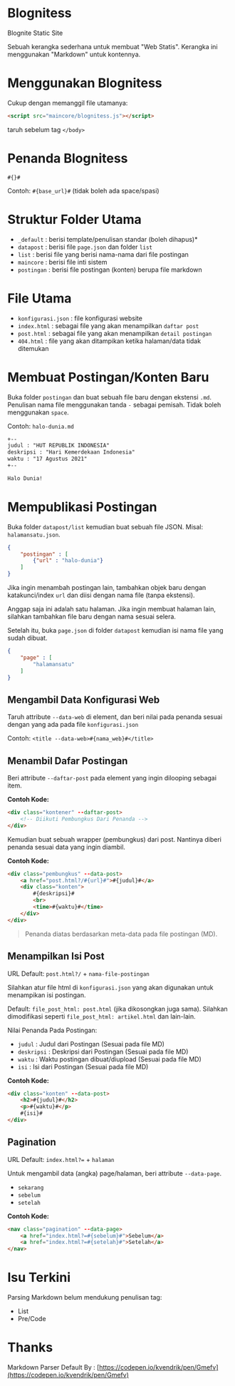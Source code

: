 # Blognitess
Blognite Static Site

Sebuah kerangka sederhana untuk membuat "Web Statis". Kerangka ini menggunakan "Markdown" untuk kontennya.

# Menggunakan Blognitess
Cukup dengan memanggil file utamanya:
```html
<script src="maincore/blognitess.js"></script>
```
taruh sebelum tag ```</body>```

# Penanda Blognitess
```#{}#```

Contoh: ```#{base_url}#``` (tidak boleh ada space/spasi)

# Struktur Folder Utama
- ```_default``` : berisi template/penulisan standar (boleh dihapus)*
- ```datapost``` : berisi file ```page.json``` dan folder ```list```
- ```list``` : berisi file yang berisi nama-nama dari file postingan
- ```maincore``` : berisi file inti sistem
- ```postingan``` : berisi file postingan (konten) berupa file markdown

# File Utama
- ```konfigurasi.json``` : file konfigurasi website
- ```index.html``` : sebagai file yang akan menampilkan ```daftar post```
- ```post.html``` : sebagai file yang akan menampilkan ```detail postingan```
- ```404.html``` : file yang akan ditampikan ketika halaman/data tidak ditemukan

# Membuat Postingan/Konten Baru
Buka folder ```postingan``` dan buat sebuah file baru dengan ekstensi ```.md```.
Penulisan nama file menggunakan tanda ```-``` sebagai pemisah. Tidak boleh menggunakan ```space```.

Contoh: ```halo-dunia.md```
```md
+--
judul : "HUT REPUBLIK INDONESIA"
deskripsi : "Hari Kemerdekaan Indonesia"
waktu : "17 Agustus 2021"
+--

Halo Dunia!

```

# Mempublikasi Postingan
Buka folder ```datapost/list``` kemudian buat sebuah file JSON. Misal: ```halamansatu.json```.
```json
{
    "postingan" : [
        {"url" : "halo-dunia"}
    ]
}
```

Jika ingin menambah postingan lain, tambahkan objek baru dengan katakunci/index ```url``` dan diisi dengan nama file
(tanpa ekstensi).

Anggap saja ini adalah satu halaman. Jika ingin membuat halaman lain, silahkan tambahkan file baru dengan nama sesuai
selera.

Setelah itu, buka ```page.json``` di folder ```datapost``` kemudian isi nama file yang sudah dibuat.
```json
{
    "page" : [
        "halamansatu"
    ]
}
```

## Mengambil Data Konfigurasi Web
Taruh attribute ```--data-web``` di element, dan beri nilai pada penanda sesuai dengan yang ada pada file
```konfigurasi.json```

Contoh: ```<title --data-web>#{nama_web}#</title>```

## Menambil Dafar Postingan
Beri attribute ```--daftar-post``` pada element yang ingin dilooping sebagai item.

**Contoh Kode:**
```html
<div class="kontener" --daftar-post>
    <!-- Diikuti Pembungkus Dari Penanda -->
</div>
```

Kemudian buat sebuah wrapper (pembungkus) dari post. Nantinya diberi penanda sesuai data yang ingin diambil.

**Contoh Kode:**
```html
<div class="pembungkus" --data-post>
    <a href="post.html?/#{url}#">#{judul}#</a>
    <div class="konten">
        #{deskripsi}#
        <br>
        <time>#{waktu}#</time>
    </div>
</div>
```

> Penanda diatas berdasarkan meta-data pada file postingan (MD).

## Menampilkan Isi Post
URL Default: ```post.html?/``` + ```nama-file-postingan```

Silahkan atur file html di ```konfigurasi.json``` yang akan digunakan untuk menampikan isi postingan.

Default: ```file_post_html: post.html``` (jika dikosongkan juga sama).
Silahkan dimodifikasi seperti ```file_post_html: artikel.html``` dan lain-lain.

Nilai Penanda Pada Postingan:
- ```judul``` : Judul dari Postingan (Sesuai pada file MD)
- ```deskripsi``` : Deskripsi dari Postingan (Sesuai pada file MD)
- ```waktu``` : Waktu postingan dibuat/diupload (Sesuai pada file MD)
- ```isi``` : Isi dari Postingan (Sesuai pada file MD)

**Contoh Kode:**
```html
<div class="konten" --data-post>
    <h2>#{judul}#</h2>
    <p>#{waktu}#</p>
    #{isi}#
</div>
```

## Pagination
URL Default: ```index.html?=``` + ```halaman```

Untuk mengambil data (angka) page/halaman, beri attribute ```--data-page```.
- ```sekarang```
- ```sebelum```
- ```setelah```

**Contoh Kode:**
```html
<nav class="pagination" --data-page>
    <a href="index.html?=#{sebelum}#">Sebelum</a>
    <a href="index.html?=#{setelah}#">Setelah</a>
</nav>
```

# Isu Terkini
Parsing Markdown belum mendukung penulisan tag:
- List
- Pre/Code

# Thanks
Markdown Parser Default By : [https://codepen.io/kvendrik/pen/Gmefv](https://codepen.io/kvendrik/pen/Gmefv)